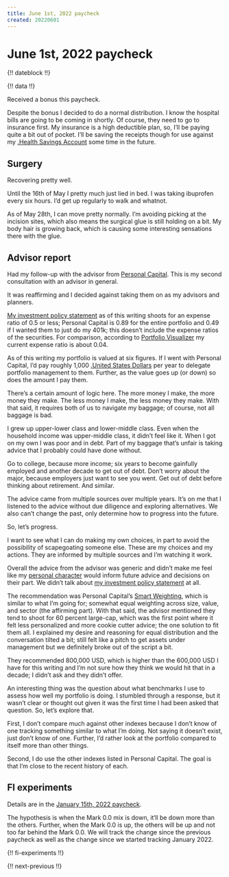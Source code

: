 ```yaml
---
title: June 1st, 2022 paycheck
created: 20220601
---
```


# June 1st, 2022 paycheck

{!! dateblock !!}

{!! data !!}

Received a bonus this paycheck.

Despite the bonus I decided to do a normal distribution. I know the hospital bills are going to be coming in shortly. Of course, they need to go to insurance first. My insurance is a high deductible plan, so, I’ll be paying quite a bit out of pocket. I’ll be saving the receipts though for use against my [.Health Savings Account](HSA) some time in the future.

## Surgery

Recovering pretty well.

Until the 16th of May I pretty much just lied in bed. I was taking ibuprofen every six hours. I’d get up regularly to walk and whatnot.

As of May 28th, I can move pretty normally. I’m avoiding picking at the incision sites, which also means the surgical glue is still holding on a bit. My body hair is growing back, which is causing some interesting sensations there with the glue.

## Advisor report

Had my follow-up with the advisor from [Personal Capital](https://www.personalcapital.com). This is my second consultation with an advisor in general.

It was reaffirming and I decided against taking them on as my advisors and planners.

[My investment policy statement](/experiences/finances/investment-policy/) as of this writing shoots for an expense ratio of 0.5 or less; Personal Capital is 0.89 for the entire portfolio and 0.49 if I wanted them to just do my 401k; this doesn’t include the expense ratios of the securities. For comparison, according to [Portfolio Visualizer](https://www.portfoliovisualizer.com/) my current expense ratio is about 0.04.

As of this writing my portfolio is valued at six figures. If I went with Personal Capital, I’d pay roughly 1,000 [.United States Dollars](USD) per year to delegate portfolio management to them. Further, as the value goes up (or down) so does the amount I pay them.

There’s a certain amount of logic here. The more money I make, the more money they make. The less money I make, the less money they make. With that said, it requires both of us to navigate my baggage; of course, not all baggage is bad.

I grew up upper-lower class and lower-middle class. Even when the household income was upper-middle class, it didn’t feel like it. When I got on my own I was poor and in debt. Part of my baggage that’s unfair is taking advice that I probably could have done without.

Go to college, because more income; six years to become gainfully employed and another decade to get out of debt. Don’t worry about the major, because employers just want to see you went. Get out of debt before thinking about retirement. And similar.

The advice came from multiple sources over multiple years. It’s on me that I listened to the advice without due diligence and exploring alternatives. We also can’t change the past, only determine how to progress into the future.

So, let’s progress.

I want to see what I can do making my own choices, in part to avoid the possibility of scapegoating someone else. These are my choices and my actions. They are informed by multiple sources and I’m watching it work.

Overall the advice from the advisor was generic and didn’t make me feel like my [personal character](/experiences/the-self/) would inform future advice and decisions on their part. We didn’t talk about [my investment policy statement](/essays-and-editorials/finances/investment-policies/) at all.

The recommendation was Personal Capital’s [Smart Weighting](https://www.personalcapital.com/wealth-management/smart-weighting), which is similar to what I’m going for; somewhat equal weighting across size, value, and sector (the affirming part). With that said, the advisor mentioned they tend to shoot for 60 percent large-cap, which was the first point where it felt less personalized and more cookie cutter advice; the one solution to fit them all. I explained my desire and reasoning for equal distribution and the conversation tilted a bit; still felt like a pitch to get assets under management but we definitely broke out of the script a bit.

They recommended 800,000 USD, which is higher than the 600,000 USD I have for this writing and I’m not sure how they think we would hit that in a decade; I didn’t ask and they didn’t offer.

An interesting thing was the question about what benchmarks I use to assess how well my portfolio is doing. I stumbled through a response, but it wasn’t clear or thought out given it was the first time I had been asked that question. So, let’s explore that.

First, I don’t compare much against other indexes because I don’t know of one tracking something similar to what I’m doing. Not saying it doesn’t exist, just don’t know of one. Further, I’d rather look at the portfolio compared to itself more than other things.

Second, I do use the other indexes listed in Personal Capital. The goal is that I’m close to the recent history of each.

## FI experiments

Details are in the [January 15th, 2022 paycheck](/experiences/finances/paycheck-to-paycheck/20220115/#fi-experiments).

The hypothesis is when the Mark 0.0 mix is down, it‘ll be down more than the others. Further, when the Mark 0.0 is up, the others will be up and not too far behind the Mark 0.0. We will track the change since the previous paycheck as well as the change since we started tracking January 2022.

{!! fi-experiments !!}

{!! next-previous !!}
